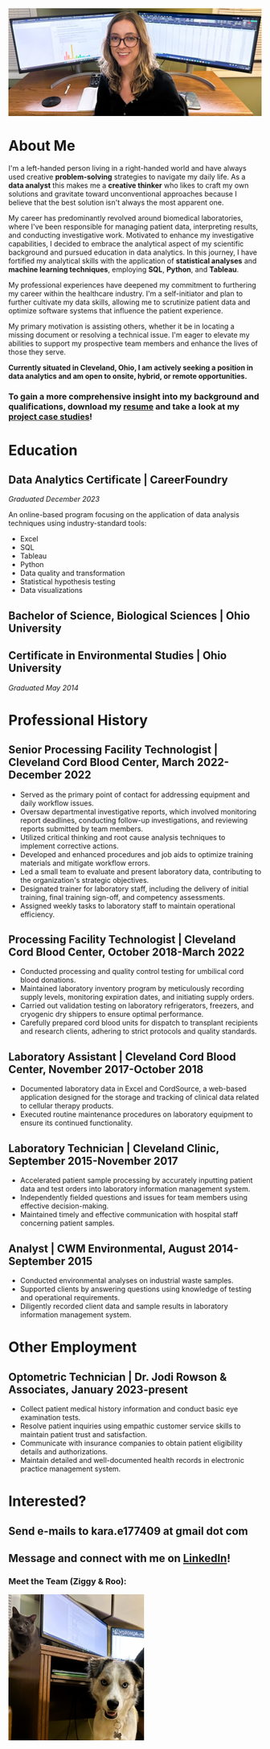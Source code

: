 <img src="images/portfolio3.jpg"/>

# About Me 
I'm a left-handed person living in a right-handed world and have always used creative **problem-solving** strategies to navigate my daily life. As a **data analyst** this makes me a **creative thinker** who likes to craft my own solutions and gravitate toward unconventional approaches because I believe that the best solution isn't always the most apparent one.

My career has predominantly revolved around biomedical laboratories, where I've been responsible for managing patient data, interpreting results, and conducting investigative work. Motivated to enhance my investigative capabilities, I decided to embrace the analytical aspect of my scientific background and pursued education in data analytics. In this journey, I have fortified my analytical skills with the application of **statistical analyses** and **machine learning techniques**, employing **SQL**, **Python**, and **Tableau**.

My professional experiences have deepened my commitment to furthering my career within the healthcare industry. I'm a self-initiator and plan to further cultivate my data skills, allowing me to scrutinize patient data and optimize software systems that influence the patient experience.

My primary motivation is assisting others, whether it be in locating a missing document or resolving a technical issue. I'm eager to elevate my abilities to support my prospective team members and enhance the lives of those they serve.

**Currently situated in Cleveland, Ohio, I am actively seeking a position in data analytics and am open to onsite, hybrid, or remote opportunities.**

### To gain a more comprehensive insight into my background and qualifications, download my [resume](https://github.com/ke177409/Kara-Evans/blob/main/resume/Evans.Kara.Resume.pdf?raw=true) and take a look at my [project case studies](https://github.com/ke177409/Kara-Evans/blob/main/images/Case%20studies.pdf)!

# Education
## Data Analytics Certificate | CareerFoundry
*Graduated December 2023*

An online-based program focusing on the application of data analysis techniques using industry-standard tools:
* Excel
* SQL
* Tableau
* Python
* Data quality and transformation
* Statistical hypothesis testing
* Data visualizations

## Bachelor of Science, Biological Sciences | Ohio University
## Certificate in Environmental Studies | Ohio University
*Graduated May 2014*

# Professional History 
## Senior Processing Facility Technologist | Cleveland Cord Blood Center, March 2022-December 2022
* Served as the primary point of contact for addressing equipment and daily workflow issues.
* Oversaw departmental investigative reports, which involved monitoring report deadlines, conducting follow-up investigations, and reviewing reports submitted by team members.
* Utilized critical thinking and root cause analysis techniques to implement corrective actions.
* Developed and enhanced procedures and job aids to optimize training materials and mitigate workflow errors.
* Led a small team to evaluate and present laboratory data, contributing to the organization's strategic objectives.
* Designated trainer for laboratory staff, including the delivery of initial training, final training sign-off, and competency assessments.
* Assigned weekly tasks to laboratory staff to maintain operational efficiency.

## Processing Facility Technologist | Cleveland Cord Blood Center, October 2018-March 2022
* Conducted processing and quality control testing for umbilical cord blood donations.
* Maintained laboratory inventory program by meticulously recording supply levels, monitoring expiration dates, and initiating supply orders.
* Carried out validation testing on laboratory refrigerators, freezers, and cryogenic dry shippers to ensure optimal performance.
* Carefully prepared cord blood units for dispatch to transplant recipients and research clients, adhering to strict protocols and quality standards.

## Laboratory Assistant | Cleveland Cord Blood Center, November 2017-October 2018
* Documented laboratory data in Excel and CordSource, a web-based application designed for the storage and tracking of clinical data related to cellular therapy products.
* Executed routine maintenance procedures on laboratory equipment to ensure its continued functionality.

## Laboratory Technician | Cleveland Clinic, September 2015-November 2017
* Accelerated patient sample processing by accurately inputting patient data and test orders into laboratory
information management system.
* Independently fielded questions and issues for team members using effective decision-making.
* Maintained timely and effective communication with hospital staff concerning patient samples.

## Analyst | CWM Environmental, August 2014-September 2015
* Conducted environmental analyses on industrial waste samples.
* Supported clients by answering questions using knowledge of testing and operational requirements.
* Diligently recorded client data and sample results in laboratory information management system.

# Other Employment
## Optometric Technician | Dr. Jodi Rowson & Associates, January 2023-present
* Collect patient medical history information and conduct basic eye examination tests.
* Resolve patient inquiries using empathic customer service skills to maintain patient trust and satisfaction.
* Communicate with insurance companies to obtain patient eligibility details and authorizations. 
* Maintain detailed and well-documented health records in electronic practice management system.

# Interested?
## Send e-mails to **kara.e177409 at gmail dot com**
## Message and connect with me on [LinkedIn](https://www.linkedin.com/in/kara-m-evans/)!

### Meet the Team (Ziggy & Roo): 
<img src="images/portfolio2.jpg" width=270 height=290/>
